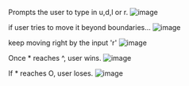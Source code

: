 Prompts the user to type in u,d,l or r.
![image](https://github.com/rolf778-learn/Find-the-Hat/assets/161300283/53a7065b-5816-4f1b-ac29-da5ebe99b409)

if user tries to move it beyond boundaries...
![image](https://github.com/rolf778-learn/Find-the-Hat/assets/161300283/7d0fc2fd-5b62-423b-8d31-9d9c6645981a)

keep moving right by the input 'r' 
![image](https://github.com/rolf778-learn/Find-the-Hat/assets/161300283/8382073e-a1dd-4b11-a660-11a6b2dea6b1)

Once * reaches ^, user wins.
![image](https://github.com/rolf778-learn/Find-the-Hat/assets/161300283/7844592e-ffa6-49a5-b44b-899b42bf75c7)

If * reaches O, user loses.
![image](https://github.com/rolf778-learn/Find-the-Hat/assets/161300283/9834ca41-4429-44f9-aeee-3fbb9a6bf884)
